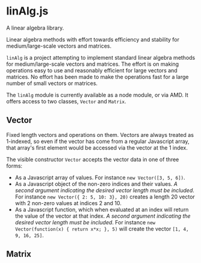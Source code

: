linAlg.js
=========

A linear algebra library.

Linear algebra methods with effort towards efficiency and stability for medium/large-scale vectors and matrices.

`linAlg` is a project attempting to implement standard linear algebra methods for medium/large-scale vectors and matrices. 
The effort is on making operations easy to use and reasonably efficient for large vectors and matrices. No effort has been made to make the operations fast for a large number of small vectors or matrices.

The `linAlg` module is currently available as a node module, or via AMD. It offers access to two classes, `Vector` and `Matrix`.

Vector
------

Fixed length vectors and operations on them. Vectors are always treated as 1-indexed, so even if the vector has come from a regular Javascript array, that array's first element would be accessed via the vector at the 1 index.

The visible constructor `Vector` accepts the vector data in one of three forms:

- As a Javascript array of values. For instance `new Vector([3, 5, 6])`.
- As a Javascript object of the non-zero indices and their values. _A second argument indicating the desired vector length must be included_. For instance `new Vector({ 2: 5, 10: 3}, 20)` creates a length 20 vector with 2 non-zero values at indices 2 and 10.
- As a Javascript function, which when evaluated at an index will return the value of the vector at that index. _A second argument indicating the desired vector length must be included_. For instance `new Vector(function(x) { return x*x; }, 5)` will create the vector `[1, 4, 9, 16, 25]`.

Matrix
------
